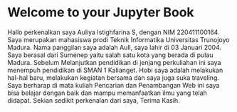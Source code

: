 # Welcome to your Jupyter Book

Hallo perkenalkan saya Auliya Istighfarina S, dengan NIM 220411100164. Saya merupakan mahasiswa prodi Teknik Informatika Universitas Trunojoyo Madura. 
Nama panggilan saya adalah Aull, saya lahir di 03 Januari 2004. Saya berasal dari Sumenep yaitu salah satu kota yang berada di pulau Madura. Sebelum Melanjutkan pendidikan di jenjang perkuliahan ini saya menempuh pendidikan di SMAN 1 Kalianget. Hobi saya adalah melakukan hal-hal baru, melakukan kegiatan bersama dan saya juga suka traveling. 
Saya berharap di mata kuliah Pencarian dan Penambangan Web ini saya bisa belajar dengan baik dan mampu memanfaatkan ilmu yang telah didapat. 
Sekian sedikit perkenalan dari saya, Terima Kasih. 

```{tableofcontents}
```

